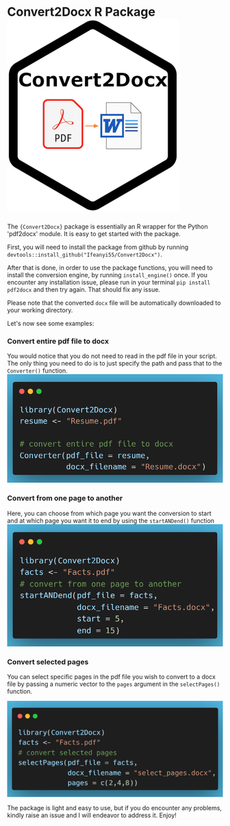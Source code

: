 # Convert2Docx R Package ![Image1](convert2docxB.jpg)

The `{Convert2Docx}` package is essentially an R wrapper for the Python 'pdf2docx' module. It is easy to get started with the package.

First, you will need to install the package from github by running `devtools::install_github("Ifeanyi55/Convert2Docx")`. 

After that is done, in order to use the package functions, you will need to install the conversion engine, by running `install_engine()` once. If you encounter any installation issue, please run in your terminal `pip install pdf2docx` and then try again. That should fix any issue.

Please note that the converted `docx` file will be automatically downloaded to your working directory. 

Let's now see some examples:

### Convert entire pdf file to docx

You would notice that you do not need to read in the pdf file in your script. The only thing you need to do is to just specify the path and pass that to the `Converter()` function.
![Image2](convert1.png)

### Convert from one page to another

Here, you can choose from which page you want the conversion to start and at which page you want it to end by using the `startANDend()` function
![Image3](convert2.png)

### Convert selected pages

You can select specific pages in the pdf file you wish to convert to a docx file by passing a numeric vector to the `pages` argument in the `selectPages()` function.

![Image4](convert3.png)

The package is light and easy to use, but if you do encounter any problems, kindly raise an issue and I will endeavor to address it. Enjoy!

